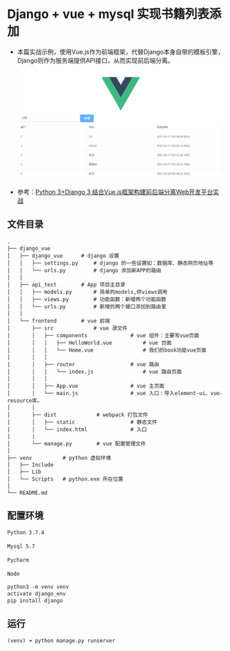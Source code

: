 # Django + vue + mysql 实现书籍列表添加

- 本篇实战示例，使用Vue.js作为前端框架，代替Django本身自带的模板引擎，Django则作为服务端提供API接口，从而实现前后端分离。
![](前端页面.PNG)

- 参考：[Python 3+Django 3 结合Vue.js框架构建前后端分离Web开发平台实战
](https://blog.csdn.net/lantian_123/article/details/103750347)

## 文件目录
```buildoutcfg
.
├── django_vue
│   ├── django_vue      # django 设置
│   │   ├── settings.py     # django 的一些设置如：数据库、静态网页地址等
│   │   └── urls.py         # django 添加新APP的路由
│   │    
│   ├── api_test        # App 项目主目录
│   │   ├── models.py       # 简单的models,供views调用
│   │   ├── views.py        # 功能函数：新增两个功能函数
│   │   └── urls.py         # 新增的两个接口添加到路由里
│   │
│   └── frontend        # vue 前端
│       ├── src             # vue 源文件
|       │   ├── components              # vue 组件：主要写vue页面
│       │   │   ├── HelloWorld.vue          # vue 页面
│       │   │   └── Home.vue                # 我们的book功能vue页面
│       │   │   
|       │   ├── router                  # vue 路由
│       │   │   └── index.js                # vue 路由页面
│       │   │   
│       │   ├── App.vue                 # vue 主页面
│       │   └── main.js                 # vue 入口：导入element-ui、vue-resource库。
│       │   
│       ├── dist             # webpack 打包文件
|       │   ├── static                  # 静态文件
|       │   └── index.html              # 入口
|       |   
│       └── manage.py        # vue 配置管理文件
│     
├── venv          # python 虚拟环境
│   ├── Include                  
│   ├── Lib                 
│   └── Scripts   # python.exe 所在位置            
│      
└── README.md

```
## 配置环境
```buildoutcfg
Python 3.7.4

Mysql 5.7

Pycharm 

Node
```

```buildoutcfg
python3 -m venv venv
activate django_env
pip install django
```
## 运行
```buildoutcfg
(venv) ➜ python manage.py runserver
```